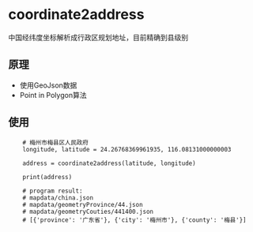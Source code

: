 # coordinate2address

中国经纬度坐标解析成行政区规划地址，目前精确到县级别

## 原理
- 使用GeoJson数据
- Point in Polygon算法

## 使用
```
    # 梅州市梅县区人民政府
    longitude, latitude = 24.26768369961935, 116.08131000000003

    address = coordinate2address(latitude, longitude)

    print(address)

    # program result:
    # mapdata/china.json
    # mapdata/geometryProvince/44.json
    # mapdata/geometryCouties/441400.json
    # [{'province': '广东省'}, {'city': '梅州市'}, {'county': '梅县'}]
```
